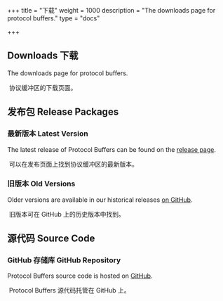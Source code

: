 +++
title = "下载"
weight = 1000
description = "The downloads page for protocol buffers."
type = "docs"

+++

## Downloads 下载

The downloads page for protocol buffers.

​	协议缓冲区的下载页面。



## 发布包 Release Packages 

### 最新版本 Latest Version 

The latest release of Protocol Buffers can be found on the [release page](https://github.com/protocolbuffers/protobuf/releases/latest).

​	可以在发布页面上找到协议缓冲区的最新版本。

### 旧版本 Old Versions 

Older versions are available in our historical releases [on GitHub](https://github.com/protocolbuffers/protobuf/releases).

​	旧版本可在 GitHub 上的历史版本中找到。

## 源代码 Source Code 

### GitHub 存储库 GitHub Repository 

Protocol Buffers source code is hosted on [GitHub](https://github.com/protocolbuffers/protobuf).

​	Protocol Buffers 源代码托管在 GitHub 上。
